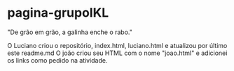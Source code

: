 # pagina-grupoIKL
"De grão em grão, a galinha enche o rabo."

O Luciano criou o repositório, index.html, luciano.html e atualizou por último este readme.md
O joão criou seu HTML com o nome "joao.html" e adicionei os links como pedido na atividade.
